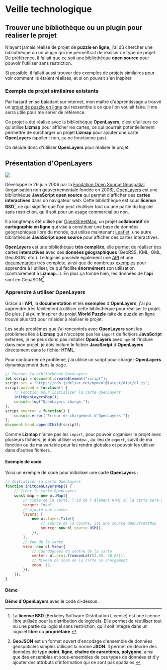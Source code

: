 <script setup>
import CustomContainer from '/components/CustomContainer.vue'
import OpenlayersDemo from '/components/OpenlayersDemo.vue';
</script>

# Veille technologique

## Trouver une bibliothèque ou un plugin pour réaliser le projet

N'ayant jamais réalisé de projet de **puzzle en ligne**, j'ai dû chercher une bibliothèque ou un plugin qui me permettrait de réaliser ce type de projet.
De préférence, il fallait que ce soit une bibliothèque **open source** pour pouvoir l'utiliser sans restriction.

Si possible, il fallait aussi trouver des exemples de projets similaires pour voir comment ils étaient réalisés, et si on pouvait s'en inspirer.

### Exemple de projet similaires existants

Par hasard en se baladant sur internet, mon maître d'apprentissage a trouvé un [projet de puzzle en ligne](http://ol-puzzle.s3-website-eu-west-1.amazonaws.com/) 
qui ressemble à ce que l'on voulait faire.
Il me serra utile pour me servir de référence. 

Ce projet a été réalisé avec la bibliothèque **OpenLayers**, c'est d'ailleurs ce qu'utilise **Lizmap** pour afficher les cartes, 
ce qui pourrait potentiellement permettre de surcharger un projet **Lizmap** pour ajouter une carte **OpenLayers** (spoiler : non, ça ne fonctionne pas).

On décide donc d'utiliser **OpenLayers** pour réaliser le projet.

## Présentation d'OpenLayers

<img style="margin: 0 auto" src="/img/openlayers.png?url">

Développé le 26 juin 2006 par la [Fondation Open Source Geospatial](https://www.osgeo.org/) (organisation non gouvernementale fondée en 2006), 
[OpenLayers](https://openlayers.org/) est une bibliothèque **JavaScript** **open source** qui permet d'afficher des **cartes interactives** dans un navigateur web.
Cette bibliothèque est sous **license BSD**[^1], ce qui signifie que l'on peut réutiliser tout ou une partie du logiciel sans restriction, qu'il soit pour un usage commercial ou non.

Il a longtemps été utilisé par [OpenStreetMap](https://www.openstreetmap.org/#map=6/46.45/2.21), 
un projet **collaboratif** de **cartographie en ligne** qui vise à constituer une base de données géographiques libre du monde,
qui utilise maintenant [Leaflet](https://leafletjs.com/), une autre bibliothèque **JavaScript open source** pour afficher des cartes interactives.

**OpenLayers** est une bibliothèque **très complète**, elle permet de réaliser des cartes **interactives** avec des **données géographiques** (GeoRSS, KML, GML, GeoJSON, etc.).
Le logiciel possède également une [API](https://openlayers.org/en/latest/apidoc/) et une [documentation](https://openlayers.org/doc/) très complète, 
ainsi que de nombreux [exemples](https://openlayers.org/en/latest/examples/) pour apprendre à l'utiliser, ce qui facilite **énormément** son utilisation (contrairement à **Lizmap**...).
En plus ça tombe bien, les données de l'**api** sont en GeoJSON[^2].

### Apprendre à utiliser OpenLayers

Grâce à l'**API**, la **documentation** et les **exemples** d'**OpenLayers**, j'ai pu apprendre très facilement à utiliser cette bibliothèque pour réaliser le projet.
De plus, j'ai pu m'inspirer du projet **World Puzzle** (site de puzzle en ligne trouvé plus tôt) pour m'aider à réaliser le projet.

Les seuls problèmes que j'ai rencontrés avec **OpenLayers** sont les problèmes liés à **Lizmap** qui n'accèpte pas les `import` de fichiers **JavaScript** externes,
je ne peux donc pas installer **OpenLayers** avec `npm` et l'inclure dans mon projet, je dois inclure le fichier **JavaScript** d'**OpenLayers** directement dans le fichier **HTML**.

Pour contourner ce problème, j'ai utilisé un script pour charger **OpenLayers** dynamiquement dans la page.

````javascript
// Charger la bibliothèque OpenLayers
let script = document.createElement("script");
script.src = "https://cdn.jsdelivr.net/npm/ol@latest/dist/ol.js";
script.onload = function() {
    // Fonction pour initialiser la carte OpenLayers
    initOpenLayersMap();
    console.log("OpenLayers chargé.");
};
script.onerror = function() {
    console.error("Erreur de chargement d'OpenLayers.");
};
document.head.appendChild(script);
````

<custom-container type="info">
<p>
Comme <b>Lizmap</b> n'aime pas les <code>import</code>, pour pouvoir organiser le projet avec plusieurs fichiers, 
je dois utiliser <code>window.</code>, au lieu de <code>export</code>, suivit de ma fonction ou de ma variable pour les rendre globales et pouvoir les utiliser dans d'autres fichiers.
</p>
</custom-container>

#### Exemple de code

Voici un exemple de code pour initialiser une carte **OpenLayers** :

````javascript
// Initialiser la carte OpenLayers
function initOpenLayersMap() {
    // Créer la carte OpenLayers
    const map = new ol.Map({
        // Cible de la carte, l'id de l'élément HTML où la carte sera affichée
        target: "map",
        // Ajoute une couche
        layers: [
            new ol.layer.Tile({
                // Source de la couche, ici une source OpenStreetMap
                source: new ol.source.OSM(),
            }),
        ],
        // Vue de la carte
        view: new ol.View({
            // Coordonnées du centre de la carte
            center: ol.proj.fromLonLat([2.35, 48.85]),
            // Niveau de zoom de la carte au chargement
            zoom: 12,
        }),
    });
}
````

#### Démo

**Démo d'OpenLayers** avec le code ci-dessus :

<openlayers-demo/>

[^1]: La **license BSD** (Berkeley Software Distribution License) est une licence libre utilisée pour la distribution de logiciels. 
Elle permet de réutiliser tout ou une partie du logiciel sans restriction, qu'il soit intégré dans un logiciel **libre** ou **propriétaire**.

[^2]: **GeoJSON** est un format ouvert d'encodage d'ensemble de données géospatiales simples utilisant la norme **JSON**.
Il permet de décrire des données de type **point**, **ligne**, **chaîne de caractères**, **polygone**, 
ainsi que des ensembles et sous-ensembles de ces types de données et d'y ajouter des attributs d'information qui ne sont pas spatiales.